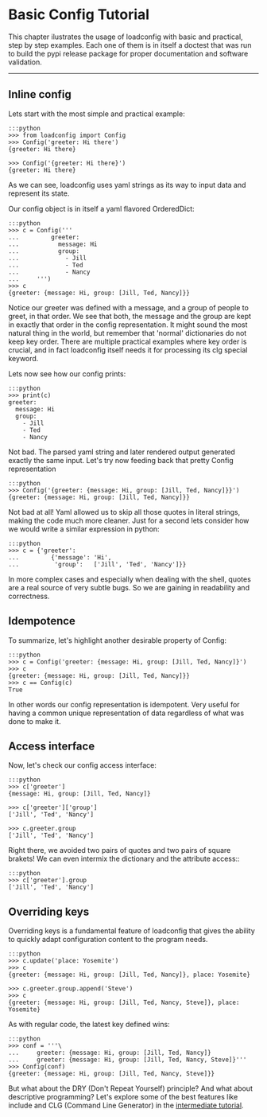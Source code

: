 # Basic Config Tutorial

This chapter ilustrates the usage of loadconfig with basic and practical, step
by step examples. Each one of them is in itself a doctest that was run to build
the pypi release package for proper documentation and software validation.

---


## Inline config

Lets start with the most simple and practical example:

    :::python
    >>> from loadconfig import Config
    >>> Config('greeter: Hi there')
    {greeter: Hi there}

    >>> Config('{greeter: Hi there}')
    {greeter: Hi there}


As we can see, loadconfig uses yaml strings as its way to input data and
represent its state.

Our config object is in itself a yaml flavored OrderedDict:

    :::python
    >>> c = Config('''
    ...         greeter:
    ...           message: Hi
    ...           group:
    ...             - Jill
    ...             - Ted
    ...             - Nancy
    ...     ''')
    >>> c
    {greeter: {message: Hi, group: [Jill, Ted, Nancy]}}


Notice our greeter was defined with a message, and a group of people to greet,
in that order. We see that both, the message and the group are kept in exactly
that order in the config representation. It might sound the most natural thing
in the world, but remember that 'normal' dictionaries do not keep key order.
There are multiple practical examples where key order is crucial, and in
fact loadconfig itself needs it for processing its clg special keyword.

Lets now see how our config prints:

    :::python
    >>> print(c)
    greeter:
      message: Hi
      group:
        - Jill
        - Ted
        - Nancy


Not bad. The parsed yaml string and later rendered output generated exactly
the same input. Let's try now feeding back that pretty Config representation

    :::python
    >>> Config('{greeter: {message: Hi, group: [Jill, Ted, Nancy]}}')
    {greeter: {message: Hi, group: [Jill, Ted, Nancy]}}


Not bad at all! Yaml allowed us to skip all those quotes in literal strings,
making the code much more cleaner. Just for a second lets consider how we
would write a similar expression in python:

    :::python
    >>> c = {'greeter':
    ...         {'message': 'Hi',
    ...          'group':   ['Jill', 'Ted', 'Nancy']}}


In more complex cases and especially when dealing with the shell, quotes
are a real source of very subtle bugs. So we are gaining in readability and
correctness.


## Idempotence

To summarize, let's highlight another desirable property of Config:

    :::python
    >>> c = Config('greeter: {message: Hi, group: [Jill, Ted, Nancy]}')
    >>> c
    {greeter: {message: Hi, group: [Jill, Ted, Nancy]}}
    >>> c == Config(c)
    True

In other words our config representation is idempotent. Very useful for having
a common unique representation of data regardless of what was done to make it.


## Access interface

Now, let's check our config access interface:

    :::python
    >>> c['greeter']
    {message: Hi, group: [Jill, Ted, Nancy]}

    >>> c['greeter']['group']
    ['Jill', 'Ted', 'Nancy']

    >>> c.greeter.group
    ['Jill', 'Ted', 'Nancy']


Right there, we avoided two pairs of quotes and two pairs of square brakets!
We can even intermix the dictionary and the attribute access::

    :::python
    >>> c['greeter'].group
    ['Jill', 'Ted', 'Nancy']


## Overriding keys

Overriding keys is a fundamental feature of loadconfig that gives the ability
to quickly adapt configuration content to the program needs.


    :::python
    >>> c.update('place: Yosemite')
    >>> c
    {greeter: {message: Hi, group: [Jill, Ted, Nancy]}, place: Yosemite}

    >>> c.greeter.group.append('Steve')
    >>> c
    {greeter: {message: Hi, group: [Jill, Ted, Nancy, Steve]}, place: Yosemite}

As with regular code, the latest key defined wins:

    :::python
    >>> conf = '''\
    ...     greeter: {message: Hi, group: [Jill, Ted, Nancy]}
    ...     greeter: {message: Hi, group: [Jill, Ted, Nancy, Steve]}'''
    >>> Config(conf)
    {greeter: {message: Hi, group: [Jill, Ted, Nancy, Steve]}}


But what about the DRY (Don't Repeat Yourself) principle? And what about
descriptive programming? Let's explore some of the best features like include
and CLG (Command Line Generator) in the [intermediate tutorial][].

[intermediate tutorial]: intermediate.md
